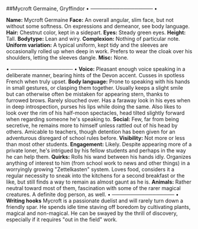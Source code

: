 ##Mycroft Germaine, Gryffindor
• ───────────────── •

**Name:** Mycroft Germaine
**Face:** An overall angular, slim face, but not without some softness. On expressions and demeanor, see body language.
**Hair:** Chestnut color, kept in a sidepart.
**Eyes:** Steady green eyes.
**Height:** Tall.
**Bodytype:** Lean and wiry.
**Complexion:** Nothing of particular note.
**Uniform variation:** A typical uniform, kept tidy and the sleeves are occasionally rolled up when deep in work. 
Prefers to wear the cloak over his shoulders, letting the sleeves dangle.
**Misc:** None.

• ───────────────── •
**Voice:** Pleasant enough voice speaking in a deliberate manner, bearing hints of the Devon accent. Cusses in spotless French when truly upset.
**Body language:** Prone to speaking with his hands in small gestures, or clasping them together. Usually keeps a slight smile but can otherwise often be mistaken for appearing stern, thanks to furrowed brows. Rarely slouched over. Has a faraway look in his eyes when in deep introspection, purses his lips while doing the same. Also likes to look over the rim of his half-moon spectacles, head tilted slightly forward when regarding someone he's speaking to.
**Social:** Few, far from being secretive, he remains more to himself unless rattled out of his head by others. Amicable to teachers, though detention has been given for an adventurous disregard of school rules before.
**Visibility:** Not more or less than most other students.
**Engagement:** Likely. Despite appearing more of a private loner, he's intrigued by his fellow students and perhaps in the way he can help them.
**Quirks:** Rolls his wand between his hands idly. Organizes anything of interest to him (from school work to news and other things) in a worryingly growing "Zettelkasten" system. Loves food, considers it a regular necessity to sneak into the kitchens for a second breakfast or the like, but still finds a way to remain as almost gaunt as he is.
**Animals:** Rather neutral toward most of them, fascination with some of the rarer magical creatures. A definite dog person, as well.
• ───────────────── •
**Writing hooks**
Mycroft is a passionate duelist and will rarely turn down a friendly spar.
He spends idle time staving off boredom by cultivating plants, magical and non-magical.
He can be swayed by the thrill of discovery, especially if it requires "out in the field" work.